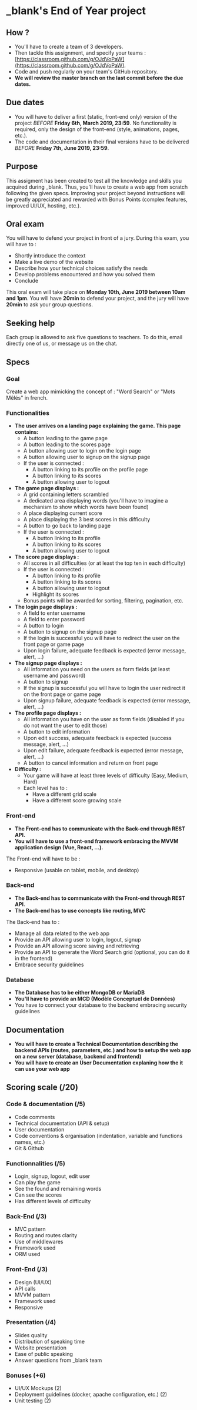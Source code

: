 # _blank's End of Year project

## How ?
- You'll have to create a team of 3 developers.
- Then tackle this assignment, and specify your teams : [https://classroom.github.com/g/OJdVoPaW](https://classroom.github.com/g/OJdVoPaW). 
- Code and push regularly on your team's GitHub repository.
- __We will review the master branch on the last commit before the due dates.__

## Due dates
- You will have to deliver a first (static, front-end only) version of the project _BEFORE_ __Friday 6th, March 2019, 23:59__. No functionality is required, only the design of the front-end (style, animations, pages, etc.).
- The code and documentation in their final versions have to be delivered _BEFORE_ __Friday 7th, June 2019, 23:59__.

## Purpose
This assigment has been created to test all the knowledge and skills you acquired during _blank. Thus, you'll have to create a web app from scratch following the given specs.
Improving your project beyond instructions will be greatly appreciated and rewarded with Bonus Points (complex features, improved UI/UX, hosting, etc.).

## Oral exam
You will have to defend your project in front of a jury. During this exam, you will have to :
- Shortly introduce the context
- Make a live demo of the website
- Describe how your technical choices satisfy the needs
- Develop problems encountered and how you solved them
- Conclude

This oral exam will take place on __Monday 10th, June 2019 between 10am and 1pm__. You will have __20min__ to defend your project, and the jury will have __20min__ to ask your group questions.

## Seeking help
Each group is allowed to ask five questions to teachers. To do this, email directly one of us, or message us on the chat.

## Specs
### Goal
Create a web app mimicking the concept of : "Word Search" or "Mots Mêlés" in french.

### Functionalities
- __The user arrives on a landing page explaining the game. This page contains:__
  - A button leading to the game page
  - A button leading to the scores page
  - A button allowing user to login on the login page
  - A button allowing user to signup on the signup page
  - If the user is connected :
    - A button linking to its profile on the profile page
    - A button linking to its scores
    - A button allowing user to logout
- __The game page displays :__
  - A grid containing letters scrambled
  - A dedicated area displaying words (you'll have to imagine a mechanism to show which words have been found)
  - A place displaying current score
  - A place displaying the 3 best scores in this difficulty
  - A button to go back to landing page
  - If the user is connected :
    - A button linking to its profile
    - A button linking to its scores
    - A button allowing user to logout
- __The score page displays :__
  - All scores in all difficulties (or at least the top ten in each difficulty)
  - If the user is connected :
    - A button linking to its profile
    - A button linking to its scores
    - A button allowing user to logout
    - Highlight its scores
  - Bonus points will be awarded for sorting, filtering, pagination, etc.
- __The login page displays :__
  - A field to enter username
  - A field to enter password
  - A button to login
  - A button to signup on the signup page
  - If the login is successful you will have to redirect the user on the front page or game page
  - Upon login failure, adequate feedback is expected (error message, alert, ...)
- __The signup page displays :__
  - All information you need on the users as form fields (at least username and password)
  - A button to signup
  - If the signup is successful you will have to login the user redirect it on the front page or game page
  - Upon signup failure, adequate feedback is expected (error message, alert, ...)
- __The profile page displays :__
  - All information you have on the user as form fields (disabled if you do not want the user to edit those)
  - A button to edit information
  - Upon edit success, adequate feedback is expected (success message, alert, ...)
  - Upon edit failure, adequate feedback is expected (error message, alert, ...)
  - A button to cancel information and return on front page
- __Difficulty :__
  - Your game will have at least three levels of difficulty (Easy, Medium, Hard)
  - Each level has to :
    - Have a different grid scale
    - Have a different score growing scale
### Front-end
- **The Front-end has to communicate with the Back-end through REST API.**
- **You will have to use a front-end framework embracing the MVVM application design (Vue, React, ...).**

The Front-end will have to be : 
- Responsive (usable on tablet, mobile, and desktop)
### Back-end
- **The Back-end has to communicate with the Front-end through REST API.**
- **The Back-end has to use concepts like routing, MVC**

The Back-end has to :
- Manage all data related to the web app
- Provide an API allowing user to login, logout, signup
- Provide an API allowing score saving and retrieving
- Provide an API to generate the Word Search grid (optional, you can do it in the frontend)
- Embrace security guidelines
### Database
- **The Database has to be either MongoDB or MariaDB**
- **You'll have to provide an MCD (Modèle Conceptuel de Données)**
- You have to connect your database to the backend embracing security guidelines
## Documentation
- **You will have to create a Technical Documentation describing the backend APIs  (routes, parameters, etc.) and how to setup the web app on a new server (database, backend and frontend)**
- **You will have to create an User Documentation explaning how the it can use your web app**
## Scoring scale (/20)
### Code & documentation (/5)
- Code comments
- Technical documentation (API & setup)
- User documentation
- Code conventions & organisation (indentation, variable and functions names, etc.)
- Git & Github
### Functionnalities (/5)
- Login, signup, logout, edit user
- Can play the game
- See the found and remaining words
- Can see the scores
- Has different levels of difficulty
### Back-End (/3)
- MVC pattern
- Routing and routes clarity
- Use of middlewares
- Framework used
- ORM used
### Front-End (/3)
- Design (UI/UX)
- API calls
- MVVM pattern
- Framework used
- Responsive
### Presentation (/4)
- Slides quality
- Distribution of speaking time
- Website presentation
- Ease of public speaking
- Answer questions from _blank team
### Bonuses (+6)
- UI/UX Mockups (2)
- Deployment guidelines (docker, apache configuration, etc.) (2)
- Unit testing (2)
